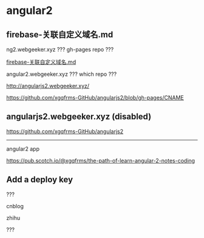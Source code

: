 # angular2

## firebase-关联自定义域名.md


ng2.webgeeker.xyz
??? gh-pages repo ???
 

[firebase-关联自定义域名.md](firebase-关联自定义域名.md)


angular2.webgeeker.xyz  ??? which repo ???



http://angularjs2.webgeeker.xyz/

https://github.com/xgqfrms-GitHub/angularjs2/blob/gh-pages/CNAME

## angularjs2.webgeeker.xyz (disabled)

https://github.com/xgqfrms-GitHub/angularjs2








*************************************************************************************************************************

angular2 app


https://pub.scotch.io/@xgqfrms/the-path-of-learn-angular-2-notes-coding



## Add a deploy key

???

cnblog

zhihu

???
